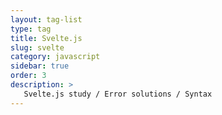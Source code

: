 ```yaml
---
layout: tag-list
type: tag
title: Svelte.js
slug: svelte
category: javascript
sidebar: true
order: 3
description: >
   Svelte.js study / Error solutions / Syntax 
---
```

